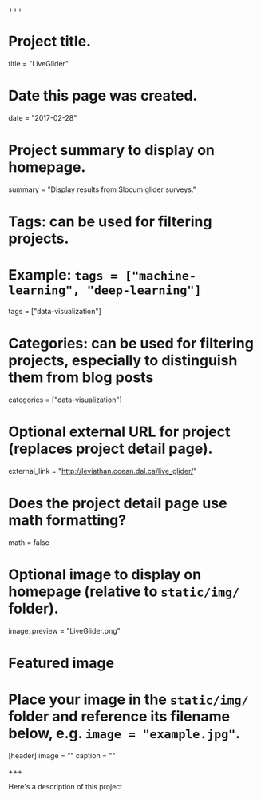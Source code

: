 +++
# Project title.
title = "LiveGlider"

# Date this page was created.
date = "2017-02-28"

# Project summary to display on homepage.
summary = "Display results from Slocum glider surveys."

# Tags: can be used for filtering projects.
# Example: `tags = ["machine-learning", "deep-learning"]`
tags = ["data-visualization"]

# Categories: can be used for filtering projects, especially to distinguish them from blog posts
categories = ["data-visualization"]

# Optional external URL for project (replaces project detail page).
external_link = "http://leviathan.ocean.dal.ca/live_glider/"

# Does the project detail page use math formatting?
math = false

# Optional image to display on homepage (relative to `static/img/` folder).
image_preview = "LiveGlider.png"

# Featured image
# Place your image in the `static/img/` folder and reference its filename below, e.g. `image = "example.jpg"`.
[header]
image = ""
caption = ""

+++

Here's a description of this project
